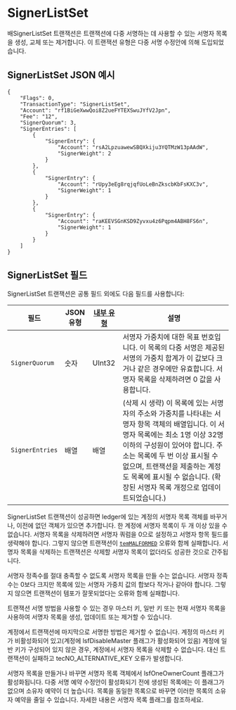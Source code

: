 # SignerListSet

배SignerListSet 트랜잭션은 트랜잭션에 다중 서명하는 데 사용할 수 있는 서명자 목록을 생성, 교체 또는 제거합니다. 이 트랜잭션 유형은 다중 서명 수정안에 의해 도입되었습니다.

## SignerListSet JSON 예시

```
{
    "Flags": 0,
    "TransactionType": "SignerListSet",
    "Account": "rf1BiGeXwwQoi8Z2ueFYTEXSwuJYfV2Jpn",
    "Fee": "12",
    "SignerQuorum": 3,
    "SignerEntries": [
        {
            "SignerEntry": {
                "Account": "rsA2LpzuawewSBQXkiju3YQTMzW13pAAdW",
                "SignerWeight": 2
            }
        },
        {
            "SignerEntry": {
                "Account": "rUpy3eEg8rqjqfUoLeBnZkscbKbFsKXC3v",
                "SignerWeight": 1
            }
        },
        {
            "SignerEntry": {
                "Account": "raKEEVSGnKSD9Zyvxu4z6Pqpm4ABH8FS6n",
                "SignerWeight": 1
            }
        }
    ]
}
```

## SignerListSet 필드

SignerListSet 트랜잭션은 공통 필드 외에도 다음 필드를 사용합니다:

| 필드              | JSON 유형 | [내부 유형](https://xrpl.org/serialization.html) | 설명                                                                                                                                                                                      |
| --------------- | ------- | -------------------------------------------- | --------------------------------------------------------------------------------------------------------------------------------------------------------------------------------------- |
| `SignerQuorum`  | 숫자      | UInt32                                       | 서명자 가중치에 대한 목표 번호입니다. 이 목록의 다중 서명은 제공된 서명의 가중치 합계가 이 값보다 크거나 같은 경우에만 유효합니다. 서명자 목록을 삭제하려면 0 값을 사용합니다.                                                                                   |
| `SignerEntries` | 배열      | 배열                                           | (삭제 시 생략) 이 목록에 있는 서명자의 주소와 가중치를 나타내는 서명자 항목 객체의 배열입니다. 이 서명자 목록에는 최소 1명 이상 32명 이하의 구성원이 있어야 합니다. 주소는 목록에 두 번 이상 표시될 수 없으며, 트랜잭션을 제출하는 계정도 목록에 표시될 수 없습니다. (확장된 서명자 목록 개정으로 업데이트되었습니다.) |

SignerListSet 트랜잭션이 성공하면 ledger에 있는 계정의 서명자 목록 객체를 바꾸거나, 이전에 없던 객체가 있으면 추가합니다. 한 계정에 서명자 목록이 두 개 이상 있을 수 없습니다. 서명자 목록을 삭제하려면 서명자 쿼럼을 0으로 설정하고 서명자 항목 필드를 생략해야 합니다. 그렇지 않으면 트랜잭션이 [`temMALFORMED`](https://xrpl.org/tem-codes.html) 오류와 함께 실패합니다. 서명자 목록을 삭제하는 트랜잭션은 삭제할 서명자 목록이 없더라도 성공한 것으로 간주됩니다.

서명자 정족수를 절대 충족할 수 없도록 서명자 목록을 만들 수는 없습니다. 서명자 정족수는 0보다 크지만 목록에 있는 서명자 가중치 값의 합보다 작거나 같아야 합니다. 그렇지 않으면 트랜잭션이 템포가 잘못되었다는 오류와 함께 실패합니다.

트랜잭션 서명 방법을 사용할 수 있는 경우 마스터 키, 일반 키 또는 현재 서명자 목록을 사용하여 서명자 목록을 생성, 업데이트 또는 제거할 수 있습니다.

계정에서 트랜잭션에 마지막으로 서명한 방법은 제거할 수 없습니다. 계정의 마스터 키가 비활성화되어 있고(계정에 lsfDisableMaster 플래그가 활성화되어 있음) 계정에 일반 키가 구성되어 있지 않은 경우, 계정에서 서명자 목록을 삭제할 수 없습니다. 대신 트랜잭션이 실패하고 tecNO\_ALTERNATIVE\_KEY 오류가 발생합니다.

서명자 목록을 만들거나 바꾸면 서명자 목록 객체에서 lsfOneOwnerCount 플래그가 활성화됩니다. 다중 서명 예약 수정안이 활성화되기 전에 생성된 목록에는 이 플래그가 없으며 소유자 예약이 더 높습니다. 목록을 동일한 목록으로 바꾸면 이러한 목록의 소유자 예약을 줄일 수 있습니다. 자세한 내용은 서명자 목록 플래그를 참조하세요.

